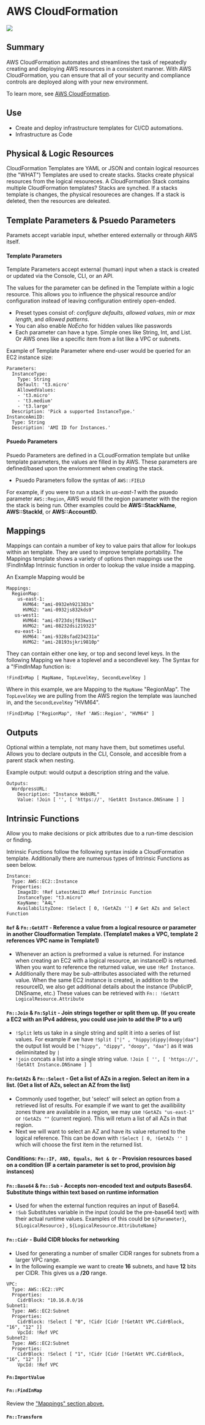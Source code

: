 # AWS CloudFormation

![](https://explore.skillbuilder.aws/files/a/w/aws_prod1_docebosaas_com/1721163600/qQMAeir7CedYq2w0pM_zlw/tincan/1795780_1704469401_o_1hjd4l7tc11hedc913i09dklbhj_zip/assets/0ufBj0fY2GkHj2Sf_xbRG36IUQ7YDUiQP.png)

## Summary

AWS CloudFormation automates and streamlines the task of repeatedly creating and deploying AWS resources in a consistent manner.  With AWS CloudFormation, you can ensure that all of your security and compliance controls are deployed along with your new environment.

To learn more, see [AWS CloudFormation](https://aws.amazon.com/cloudformation/).

## Use

- Create and deploy infrastructure templates for CI/CD automations.
- Infrastructure as Code




## Physical & Logic Resources

CloudFormation Templates are YAML or JSON and contain logical resources (the "WHAT")
Templates are used to create stacks. Stacks create physical resources from the logical resoureces. 
A CloudFormation Stack contains multiple CloudFormation templates?
Stacks are synched. If a stacks template is changes, the physical resoureces are changes. If a stack is deleted, then the resources are deleated. 

## Template Parameters & Psuedo Parameters

Paramets accept variable input, whether entered externally or through AWS itself. 

#### Template Parameters

Template Parameters accept external (human) input when a stack is created or updated via the Console, CLI, or an API.

The values for the parameter can be defined in the Template within a logic resource. This allows you to influence the physical resource and/or configuration instead of leaving configuration entirely open-ended.
  - Preset types consist of: *configure defaults*, *allowed values*, *min or max length*, and *allowed patterns*.
  - You can also enable *NoEcho* for hidden values like passwords
  - Each parameter can have a type. Simple ones like String, Int, and List. Or AWS ones like a specific item from a list like a VPC or subnets.
 
Example of Template Parameter where end-user would be queried for an EC2 instance size:
```
Parameters:
  InstanceType:
    Type: String
    Default: 't3.micro'
    AllowedValues:
    - 't3.micro'
    - 't3.medium'
    - 't3.large'
  Description: 'Pick a supported InstanceType.'
InstanceAmiID:
  Type: String
  Description: 'AMI ID for Instances.'
```  

#### Psuedo Parameters
Psuedo Parameters are defined in a CLoudFormation template but unlike template parameters, the values are filled in by AWS. These parameters are defined/based upon the enviornment when creating the stack. 

- Psuedo Parameters follow the syntax of ```AWS::FIELD```

For example, if you were to run a stack in *us-east-1* with the psuedo parameter `AWS::Region`, AWS would fill the region parameter with the region the stack is being run. Other examples could be **AWS::StackName**, **AWS::StackId**, or **AWS::AccountID**. 

## Mappings

Mappings can contain a number of key to value pairs that allow for lookups within an template. They are used to improve template portability. The Mappings template shows a variety of options then mappings use the !FindInMap Intrinsic function in order to lookup the value inside a mapping. 

An Example Mapping would be 

```
Mappings:
  RegionMap:
    us-east-1:
      HVM64: "ami-0932eh921383s"
      HVMG2: "ami-0932js832kds9"
   us-west1:
      HVM64: "ami-0723dsjf83kws1"
      HVMG2: "ami-08232dsi219323"
   eu-east-1:
      HVM64: "ami-9328sfad234231a"
      HVMG2: "ami-28193sjkri9810p"
```

They can contain either one key, or top and second level keys. In the following Mapping we have a toplevel and a secondlevel key. 
The Syntax for a "!FindInMap function is:

``` !FindInMap [ MapName, TopLevelKey, SecondLevelKey ] ```

Where in this example, we are Mapping to the `MapName` "RegionMap". The `TopLevelKey` we are pulling from the AWS region the template was launched in, and the `SecondLevelKey` "HVM64".

``` !FindInMap ["RegionMap", !Ref 'AWS::Region', "HVM64" ] ```

## Outputs

Optional within a template, not many have them, but sometimes useful. Allows you to declare outputs in the CLI, Console, and accesible from a parent stack when nesting. 

Example output: would output a description string and the value. 

```
Outputs:
  WordpressURL:
    Description: "Instance WebURL"
    Value: !Join [ '', [ 'https://', !GetAtt Instance.DNSname ] ]
```
    





## Intrinsic Functions

Allow you to make decisions or pick attributes due to a run-time descision or finding. 

Intrinsic Functions follow the following syntax inside a CloudFormation template. Additionally there are numerous types of Intrinsic Functions as seen below. 

```
Instance:
  Type: AWS::EC2::Instance
  Properties:
    ImageID: !Ref LatestAmiID #Ref Intrinsic Function
    InstanceType: "t3.micro"
    KayName: "A4L"
    AvailabilityZone: !Select [ 0, !GetAZs ''] # Get AZs and Select Function
```

#### `Ref` & `Fn::GetATT` - Reference a value from a logical resource or parameter in another Cloudformation Template. (Template1 makes a VPC, template 2 references VPC name in Template1)
  - Whenever an action is prefrormed a value is returned. For instance when creating an EC2 with a logical resource, an instanceID is returned. When you want to reference the returned value, we use `!Ref Instance`.
  - Additionally there may be sub-attributes associated with the returned value. When the same EC2 instance is created, in addition to the resourceID, we also get additional details about the instance (PublicIP, DNSname, etc.) These values can be retrieved with `Fn:: !GetAtt LogicalResource.Attribute`

#### `Fn::Join` & `Fn:Split` - Join strings together or split them up. (If you create a EC2 with an IPv4 address, you could use join to add the IP to a url)
  - `!Split` lets us take in a single string and split it into a series of list values. For example if we have `!Split ["|" , "hippy|dippy|doopy|daa"]` the output list would be `["hippy", "dippy", "doopy", "daa"]` as it was deliminitated by `|`
  - `!join` concats a list into a single string value. `!Join [ '', [ 'https://', !GetAtt Instance.DNSname ] ]`

#### `Fn:GetAZs` & `Fn::Select` - Get a list of AZs in a region. Select an item in a list. (Get a list of AZs, select an AZ from the list)
 - Commonly used together, but 'select' will select an option from a retrieved list of results. For example if we want to get the availibility zones thare are availabile in a region, we may use `!GetAZs "us-east-1"` or `!GetAZs ""` (current region). This will return a list of all AZs in that region.
 - Next we will want to select an AZ and have its value returned to the logical reference. This can be down with `!Select [ 0, !GetAZs '' ]` which will choose the first item in the returned list.

#### Conditions: `Fn::IF, AND, Equals, Not & Or` - Provision resources based on a condition (IF a certain parameter is set to prod, provision *big* instances)

#### `Fn::Base64` & `Fn::Sub` - Accepts non-encoded text and outputs Bases64. Substitute things within text based on runtime information
  - Used for when the external function requires an input of Base64.
  - `!Sub` Substitutes variable in the input (could be the pre-base64 text) with their actual runtime values. Examples of this could be `${Parameter}`, `${LogicalResource}` , `${LogicalResource.AttributeName}`


#### `Fn::Cidr` - Build CIDR blocks for networking
  - Used for generating a number of smaller CIDR ranges for subnets from a larger VPC range.
  - In the following example we want to create **16** subnets, and have **12** bits per CIDR. This gives us a **/20** range.
```
VPC:
  Type: AWS::EC2::VPC
  Properties:
    CidrBlock: "10.16.0.0/16
Subnet1:
  Type: AWS::EC2:Subnet
  Properties:
    CidrBlock: !Select [ "0", !Cidr [Cidr [!GetAtt VPC.CidrBlock, "16", "12" ]]
    VpcId: !Ref VPC
Subnet2:
  Type: AWS::EC2:Subnet
  Properties:
    CidrBlock: !Select [ "1", !Cidr [Cidr [!GetAtt VPC.CidrBlock, "16", "12" ]]
    VpcId: !Ref VPC
```
#### `Fn:ImportValue`
#### `Fn::FindInMap`

Review the ["Mappings" section above.](##Mappings)

#### `Fn::Transform`



